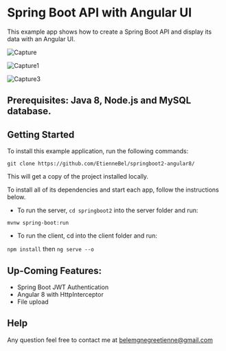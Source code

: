   
# Spring Boot API with Angular UI
This example app shows how to create a Spring Boot API and display its data with an Angular UI.

![Capture](https://user-images.githubusercontent.com/49534121/80701578-827c3000-8ad7-11ea-8c23-7dd6f211b59a.PNG)

![Capture1](https://user-images.githubusercontent.com/49534121/80701610-932ca600-8ad7-11ea-9a48-e173de61c49e.PNG)

![Capture3](https://user-images.githubusercontent.com/49534121/80701642-9f186800-8ad7-11ea-8222-48f0040419e1.PNG)


## Prerequisites: Java 8, Node.js and MySQL database.

## Getting Started
To install this example application, run the following commands:

`git clone https://github.com/EtienneBel/springboot2-angular8/`

This will get a copy of the project installed locally. 

To install all of its dependencies and start each app, follow the instructions below.

- To run the server, `cd springboot2` into the server folder and run:

`mvnw spring-boot:run`

- To run the client, cd into the client folder and run:

`npm install` then `ng serve --o`

## Up-Coming Features:
- Spring Boot JWT Authentication
- Angular 8 with HttpInterceptor
- File upload

## Help
Any question feel free to contact me at belemgnegreetienne@gmail.com
